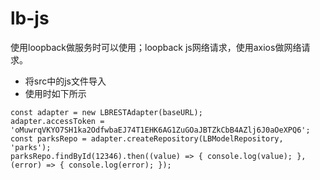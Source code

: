 # lb-js
使用loopback做服务时可以使用；loopback js网络请求，使用axios做网络请求。
- 将src中的js文件导入
- 使用时如下所示

```
const adapter = new LBRESTAdapter(baseURL);
adapter.accessToken = 'oMuwrqVKYO7SH1ka2OdfwbaEJ74T1EHK6AG1ZuGOaJBTZkCbB4AZlj6J0aOeXPQ6';
const parksRepo = adapter.createRepository(LBModelRepository, 'parks');
parksRepo.findById(12346).then((value) => { console.log(value); }, (error) => { console.log(error); });
```
